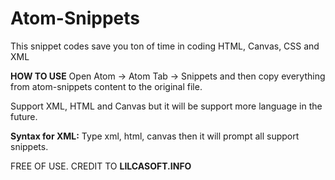 # Atom-Snippets
This snippet codes save you ton of time in coding HTML, Canvas, CSS and XML

**HOW TO USE**
Open Atom -> Atom Tab -> Snippets and then copy everything from atom-snippets content to the original file.

Support XML, HTML and Canvas but it will be support more language in the future.

**Syntax for XML:**
Type xml, html, canvas then it will prompt all support snippets.

FREE OF USE. CREDIT TO **LILCASOFT.INFO**


